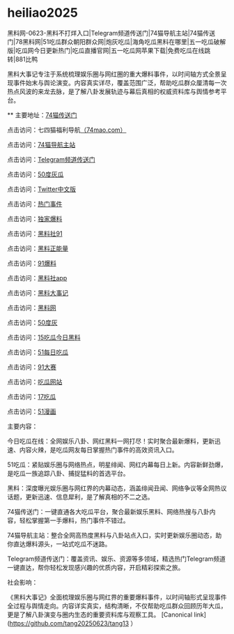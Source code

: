 # heiliao2025
黑料网-0623-黑料不打烊入口|Telegram频道传送门|74猫导航主站|74猫传送门|78黑料网|51吃瓜群众朝阳群众网|炮灰吃瓜|海角吃瓜黑料在哪里|五一吃瓜破解版|吃瓜网今日更新热门|吃瓜直播官网|五一吃瓜网苹果下载|免费吃瓜在线跳转|881比鸭

黑料大事记专注于系统梳理娱乐圈与网红圈的重大爆料事件，以时间轴方式全景呈现事件始末与舆论演变。内容真实详尽，覆盖范围广泛，帮助吃瓜群众厘清每一次热点风波的来龙去脉，是了解八卦发展轨迹与幕后真相的权威资料库与舆情参考平台。

** 主要地址：<a href="https://74mao.com/">74猫传送门</a>

点击访问：七四猫福利导航<a href="https://74mao.com/">（74mao.com）</a>

点击访问：<a href="https://74mao.com/">74猫导航主站</a>

点击访问：<a href="https://74mao.com/">Telegram频道传送门</a>

点击访问：<a href="https://cg147.pages.dev/">50度灰瓜</a>

点击访问：<a href="https://pi789.pages.dev/">Twitter中文版</a>

点击访问：<a href="https://hl420.pages.dev/">热门事件</a>

点击访问：<a href="https://hl400.pages.dev/">独家爆料</a>

点击访问：<a href="https://cg11-1.pages.dev/">黑料社91</a>

点击访问：<a href="https://hl380.pages.dev/">黑料正能量</a>

点击访问：<a href="https://cg57-69.pages.dev/">91爆料</a>

点击访问：<a href="https://hl377.pages.dev/">黑料社app</a>

点击访问：<a href="https://hl383.pages.dev/">黑料大事记</a>

点击访问：<a href="https://hl389.pages.dev/">黑料网</a>

点击访问：<a href="https://pi1-01.pages.dev/">50度灰</a>

点击访问：<a href="https://pi100.pages.dev/">15吃瓜今日黑料</a>

点击访问：<a href="https://pi22.pages.dev/">51每日吃瓜</a>

点击访问：<a href="https://cg77-66.pages.dev/">91大赛</a>

点击访问：<a href="https://cg81-01.pages.dev/">吃瓜网站</a>

点击访问：<a href="https://pi25.pages.dev/">17吃瓜</a>

点击访问：<a href="https://pi79.pages.dev/">51漫画</a>



主要内容：

今日吃瓜在线：全网娱乐八卦、网红黑料一网打尽！实时聚合最新爆料，更新迅速、内容火辣，是吃瓜网友每日掌握热门事件的高效资讯入口。

51吃瓜：紧贴娱乐圈与网络热点，明星绯闻、网红内幕每日上新。内容新鲜劲爆，是吃瓜一族追踪八卦、捕捉猛料的首选平台。

黑料：深度曝光娱乐圈与网红界的内幕动态，涵盖绯闻丑闻、网络争议等全网热议话题，更新迅速、信息犀利，是了解真相的不二之选。

74猫传送门：一键直通各大吃瓜平台，聚合最新娱乐黑料、网络热搜与八卦内容，轻松掌握第一手爆料，热门事件不错过。

74猫导航主站：整合全网高热度黑料与八卦站点入口，实时更新娱乐圈动态，助你直达爆料源头，一站式吃瓜不迷路。

Telegram频道传送门：覆盖资讯、娱乐、资源等多领域，精选热门Telegram频道一键直达，帮你轻松发现感兴趣的优质内容，开启精彩探索之旅。

社会影响：

《黑料大事记》全面梳理娱乐圈与网红界的重要爆料事件，以时间轴形式呈现事件全过程与舆情走向。内容详实真实，结构清晰，不仅帮助吃瓜群众回顾历年大瓜，更是了解八卦演变与圈内生态的重要资料库与观察工具。
[Canonical link](https://github.com/tang20250623/tang13 ）

